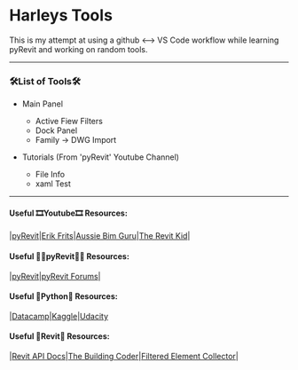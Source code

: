 # Harleys Tools
 This is my attempt at using a github <--> VS Code workflow while learning pyRevit and working on random tools.

---
### 🛠️List of Tools🛠️

- Main Panel
    - Active Fiew Filters
    - Dock Panel
    - Family -> DWG Import

- Tutorials (From 'pyRevit' Youtube Channel)
    - File Info
    - xaml Test

---
#### Useful 🎞️Youtube🎞️ Resources:

|[pyRevit](https://www.youtube.com/c/pyRevit)|[Erik Frits](https://www.youtube.com/c/ErikFrits)|[Aussie Bim Guru](https://www.youtube.com/c/AussieBIMGuru)|[The Revit Kid](https://www.youtube.com/c/TheRevitKid)|


#### Useful 🐍🔩pyRevit🐍🔩 Resources:

|[pyRevit](https://www.notion.so/pyrevitlabs/pyRevit-bd907d6292ed4ce997c46e84b6ef67a0)|[pyRevit Forums](https://discourse.pyrevitlabs.io)|


#### Useful 🐍Python🐍 Resources:

|[Datacamp](https://app.datacamp.com/learn)|[Kaggle](https://www.kaggle.com/learn/python)|[Udacity](https://learn.udacity.com)


#### Useful 🔩Revit🔩 Resources:

|[Revit API Docs](https://www.revitapidocs.com)|[The Building Coder](https://thebuildingcoder.typepad.com)|[Filtered Element Collector](https://danimosite.wordpress.com/2017/04/16/filteredelementcollector-and-how-to-use-it-in-python-for-dynamo/)|
